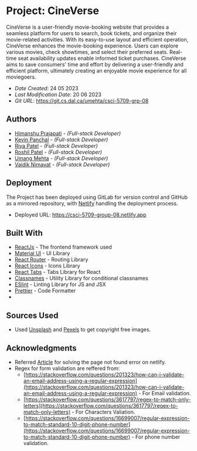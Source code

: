 # Project: CineVerse

CineVerse is a user-friendly movie-booking website that provides a seamless platform for users to search,
book tickets, and organize their movie-related activities. With its easy-to-use layout and efficient operation,
CineVerse enhances the movie-booking experience. Users can explore various movies, check showtimes, and select
their preferred seats. Real-time seat availability updates enable informed ticket purchases. CineVerse aims to save
consumers' time and effort by delivering a user-friendly and efficient platform, ultimately creating an enjoyable movie
experience for all moviegoers.

- _Date Created_: 24 05 2023
- _Last Modification Date_: 20 06 2023
- _Git URL_: https://git.cs.dal.ca/umehta/csci-5709-grp-08

## Authors

- [Himanshu Prajapati](himanshu@dal.ca) - _(Full-stack Developer)_
- [Kevin Panchal](panchal@dal.ca) - _(Full-stack Developer)_
- [Riya Patel](riya.patel@dal.ca) - _(Full-stack Developer)_
- [Roshil Patel](rs622844@dal.ca) - _(Full-stack Developer)_
- [Umang Mehta](umang@dal.ca) - _(Full-stack Developer)_
- [Vaidik Nimavat](vd386827@dal.ca) - _(Full-stack Developer)_

## Deployment

The Project has been deployed using GitLab for version control and GitHub as a mirrored repository, with [Netlify](https://www.netlify.com/) handling
the deployment process.

- Deployed URL: <https://csci-5709-group-08.netlify.app>

## Built With

- [ReactJs](https://react.dev) - The frontend framework used
- [Material UI](https://material-ui.com) - UI Library
- [React Router](https://reactrouter.com) - Routing Library
- [React Icons](https://react-icons.github.io/react-icons/) - Icons Library
- [React Tabs](https://reactcommunity.org/react-tabs/) - Tabs Library for React
- [Classnames](https://www.npmjs.com/package/classnames) - Utility Library for conditional classnames
- [ESlint](https://eslint.org) - Linting Library for JS and JSX
- [Prettier](https://prettier.io) - Code Formatter
-

## Sources Used

- Used [Unsplash](https://unsplash.com) and [Pexels](https://www.pexels.com/) to get copyright free images.

## Acknowledgments

- Referred [Article](https://dev.to/rajeshroyal/page-not-found-error-on-netlify-reactjs-react-router-solved-43oa) for solving the page not found error on netlify.
- Regex for form validation are reffered from:
  - [https://stackoverflow.com/questions/201323/how-can-i-validate-an-email-address-using-a-regular-expression](https://stackoverflow.com/questions/201323/how-can-i-validate-an-email-address-using-a-regular-expression) - For Email validation.
  - [https://stackoverflow.com/questions/3617797/regex-to-match-only-letters](https://stackoverflow.com/questions/3617797/regex-to-match-only-letters) - For Characters Valiation.
  - [https://stackoverflow.com/questions/16699007/regular-expression-to-match-standard-10-digit-phone-number](https://stackoverflow.com/questions/16699007/regular-expression-to-match-standard-10-digit-phone-number) - For phone number validation.
